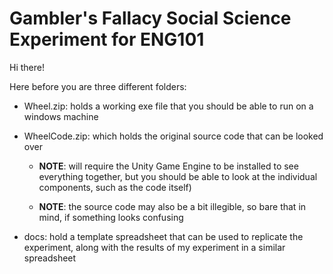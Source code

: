 # Gambler's Fallacy Social Science Experiment for ENG101 

Hi there!

Here before you are three different folders:
* Wheel.zip: holds a working exe file that you should be able to run on a windows machine

* WheelCode.zip: which holds the original source code that can be looked over 

  - **NOTE**: will require the Unity Game Engine to be installed to see everything together, but you should be able to look at the individual components, such as the code itself)

  - **NOTE**: the source code may also be a bit illegible, so bare that in mind, if something looks confusing

* docs: hold a template spreadsheet that can be used to replicate the experiment, along with the results of my experiment in a similar spreadsheet

